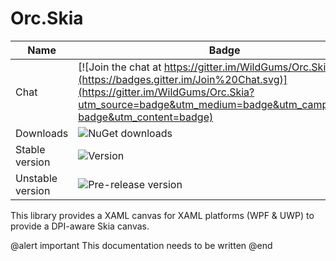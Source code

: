 Orc.Skia
========

Name|Badge
---|---
Chat|[![Join the chat at https://gitter.im/WildGums/Orc.Skia](https://badges.gitter.im/Join%20Chat.svg)](https://gitter.im/WildGums/Orc.Skia?utm_source=badge&utm_medium=badge&utm_campaign=pr-badge&utm_content=badge)
Downloads|![NuGet downloads](https://img.shields.io/nuget/dt/orc.skia.svg)
Stable version|![Version](https://img.shields.io/nuget/v/orc.skia.svg)
Unstable version|![Pre-release version](https://img.shields.io/nuget/vpre/orc.skia.svg)

This library provides a XAML canvas for XAML platforms (WPF & UWP) to provide a DPI-aware Skia canvas.

@alert important
This documentation needs to be written
@end
